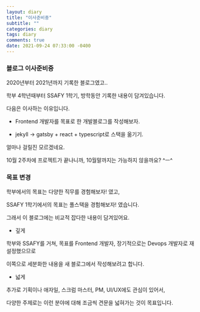 ```yaml
---
layout: diary
title: "이사준비중"
subtitle: ""
categories: diary
tags: diary
comments: true
date: 2021-09-24 07:33:00 -0400
---
```


### 블로그 이사준비중

2020년부터 2021년까지 기록한 블로그였고..

학부 4학년때부터 SSAFY 1학기, 방학동안 기록한 내용이 담겨있습니다.



다음은 이사하는 이유입니다.

- Frontend 개발자를 목표로 한 개발블로그를 작성해보자.

- jekyll -> gatsby + react + typescript로 스택을 옮기기.

얼마나 걸릴진 모르겠네요. 

10월 2주차에 프로젝트가 끝나니까, 10월말까지는 가능하지 않을까요? ^ㅡ^





### 목표 변경

학부에서의 목표는 다양한 직무를 경험해보자! 였고,

SSAFY 1학기에서의 목표는 풀스택을 경험해보자! 였습니다.

그래서 이 블로그에는 비교적 잡다한 내용이 담겨있어요. 



- 깊게

학부와 SSAFY를 거쳐, 목표를 Frontend 개발자, 장기적으로는 Devops 개발자로 재설정했으므로

이쪽으로 세분화한 내용을 새 블로그에서 작성해보려고 합니다.



- 넓게

추가로 기획이나 애자일, 스크럼 마스터, PM, UI/UX에도 관심이 있어서,

다양한 주제로는 이런 분야에 대해 조금씩 견문을 넓혀가는 것이 목표입니다.





